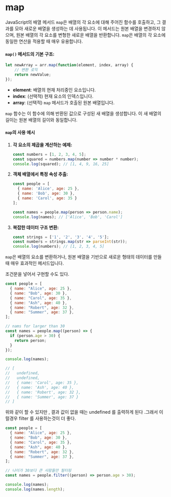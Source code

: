# map

JavaScript의 배열 메서드 `map`은 배열의 각 요소에 대해 주어진 함수를 호출하고, 그 결과를 모아 새로운 배열을 생성하는 데 사용됩니다. 이 메서드는 원본 배열을 변경하지 않으며, 원본 배열의 각 요소를 변형한 새로운 배열을 반환합니다. `map`은 배열의 각 요소에 동일한 연산을 적용할 때 매우 유용합니다.

#### `map()` 메서드의 기본 구조:

```javascript
let newArray = arr.map(function(element, index, array) {
    // 변환 로직
    return newValue;
});
```

* **element**: 배열의 현재 처리중인 요소입니다.
* **index**: (선택적) 현재 요소의 인덱스입니다.
* **array**: (선택적) `map` 메서드가 호출된 원본 배열입니다.

`map` 함수는 이 함수에 의해 반환된 값으로 구성된 새 배열을 생성합니다. 이 새 배열의 길이는 원본 배열의 길이와 동일합니다.

#### `map`의 사용 예시

1.  **각 요소의 제곱을 계산하는 예제:**

    ```javascript
    const numbers = [1, 2, 3, 4, 5];
    const squared = numbers.map(number => number * number);
    console.log(squared); // [1, 4, 9, 16, 25]
    ```
2.  **객체 배열에서 특정 속성 추출:**

    ```javascript
    const people = [
      { name: 'Alice', age: 25 },
      { name: 'Bob', age: 30 },
      { name: 'Carol', age: 35 }
    ];

    const names = people.map(person => person.name);
    console.log(names); // ['Alice', 'Bob', 'Carol']
    ```
3.  **복잡한 데이터 구조 변환:**

    ```javascript
    const strings = ['1', '2', '3', '4', '5'];
    const numbers = strings.map(str => parseInt(str));
    console.log(numbers); // [1, 2, 3, 4, 5]
    ```

`map`은 배열의 요소를 변환하거나, 원본 배열을 기반으로 새로운 형태의 데이터를 만들 때 매우 효과적인 메서드입니다.

조건문을 넣어서 구현할 수도 있다.

```javascript
const people = [
  { name: "Alice", age: 25 },
  { name: "Bob", age: 30 },
  { name: "Carol", age: 35 },
  { name: "Ash", age: 40 },
  { name: "Robert", age: 32 },
  { name: "Summer", age: 37 },
];

// nams for larger than 30
const names = people.map((person) => {
  if (person.age > 30) {
    return person;
  }
});

console.log(names);

// [
//   undefined,
//   undefined,
//   { name: 'Carol', age: 35 },
//   { name: 'Ash', age: 40 },
//   { name: 'Robert', age: 32 },
//   { name: 'Summer', age: 37 }
// ]
```

위와 같이 할 수 있지만 , 결과 값이 없을 때는 undefined 를 출력하게 된다 .그래서 이럴경우 filter 를 사용하는것이 더 좋다.

```javascript
const people = [
  { name: "Alice", age: 25 },
  { name: "Bob", age: 30 },
  { name: "Carol", age: 35 },
  { name: "Ash", age: 40 },
  { name: "Robert", age: 32 },
  { name: "Summer", age: 37 },
];

// 나이가 30보다 큰 사람들만 필터링
const names = people.filter((person) => person.age > 30);

console.log(names);
console.log(names.length);

```

